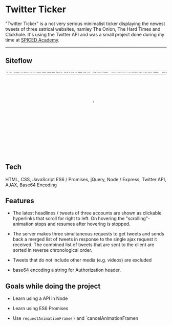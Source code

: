 # Twitter Ticker

"Twitter Ticker" is a not very serious minimalist ticker displaying the newest tweets of three satrical websites, namley The Onion, The Hard Times and Clickhole. It's using the Twitter API and was a small project done during my time at [SPICED Academy](https://www.spiced.academy/program/full-stack-web-development/).

---

## Siteflow

![Twitter Ticker](siteflow.gif)

## Tech

HTML, CSS, JavaScript ES6 / Promises, jQuery, Node / Express, Twitter API, AJAX, Base64 Encoding

## Features

-   The latest headlines / tweets of three accounts are shown as clickable hyperlinks that scroll for right to left. On hovering the "scrolling"-animation stops and resumes after hovering is stopped.

-   The server makes three simultaneous requests to get tweets and sends back a merged list of tweets in response to the single ajax request it received. The combined list of tweets that are sent to the client are sorted in reverse chronological order.

-   Tweets that do not include other media (e.g. videos) are excluded

-   base64 encoding a string for Authorization header.

## Goals while doing the project

-   Learn using a API in Node

-   Learn using ES6 Promises

-   Use `requestAnimationFrame()` and `cancelAnimationFramen
